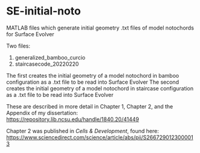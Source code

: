 # SE-initial-noto
MATLAB files which generate initial geometry .txt files of model notochords for Surface Evolver

Two files:
1) generalized_bamboo_curcio
2) staircasecode_20220220

The first creates the initial geometry of a model notochord in bamboo configuration as a .txt file to be read into Surface Evolver
The second creates the initial geometry of a model notochord in staircase configuration as a .txt file to be read into Surface Evolver

These are described in more detail in Chapter 1, Chapter 2, and the Appendix of my dissertation:
https://repository.lib.ncsu.edu/handle/1840.20/41449

Chapter 2 was published in *Cells & Development*, found here:
https://www.sciencedirect.com/science/article/abs/pii/S2667290123000013
